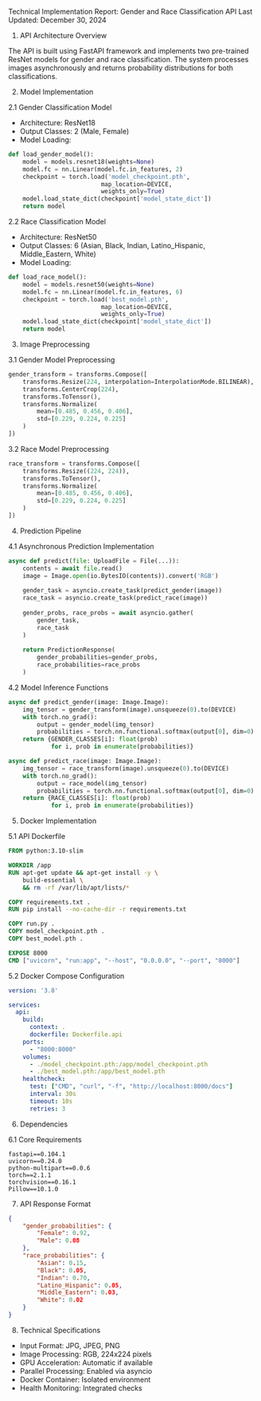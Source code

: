 Technical Implementation Report: Gender and Race Classification API
Last Updated: December 30, 2024

1. API Architecture Overview

The API is built using FastAPI framework and implements two pre-trained ResNet models for gender and race classification. The system processes images asynchronously and returns probability distributions for both classifications.

2. Model Implementation

2.1 Gender Classification Model
- Architecture: ResNet18
- Output Classes: 2 (Male, Female)
- Model Loading:
```python
def load_gender_model():
    model = models.resnet18(weights=None)
    model.fc = nn.Linear(model.fc.in_features, 2)
    checkpoint = torch.load('model_checkpoint.pth', 
                          map_location=DEVICE, 
                          weights_only=True)
    model.load_state_dict(checkpoint['model_state_dict'])
    return model
```

2.2 Race Classification Model
- Architecture: ResNet50
- Output Classes: 6 (Asian, Black, Indian, Latino_Hispanic, Middle_Eastern, White)
- Model Loading:
```python
def load_race_model():
    model = models.resnet50(weights=None)
    model.fc = nn.Linear(model.fc.in_features, 6)
    checkpoint = torch.load('best_model.pth', 
                          map_location=DEVICE, 
                          weights_only=True)
    model.load_state_dict(checkpoint['model_state_dict'])
    return model
```

3. Image Preprocessing

3.1 Gender Model Preprocessing
```python
gender_transform = transforms.Compose([
    transforms.Resize(224, interpolation=InterpolationMode.BILINEAR),
    transforms.CenterCrop(224),
    transforms.ToTensor(),
    transforms.Normalize(
        mean=[0.485, 0.456, 0.406],
        std=[0.229, 0.224, 0.225]
    )
])
```

3.2 Race Model Preprocessing
```python
race_transform = transforms.Compose([
    transforms.Resize((224, 224)),
    transforms.ToTensor(),
    transforms.Normalize(
        mean=[0.485, 0.456, 0.406],
        std=[0.229, 0.224, 0.225]
    )
])
```

4. Prediction Pipeline

4.1 Asynchronous Prediction Implementation
```python
async def predict(file: UploadFile = File(...)):
    contents = await file.read()
    image = Image.open(io.BytesIO(contents)).convert('RGB')
    
    gender_task = asyncio.create_task(predict_gender(image))
    race_task = asyncio.create_task(predict_race(image))
    
    gender_probs, race_probs = await asyncio.gather(
        gender_task, 
        race_task
    )
    
    return PredictionResponse(
        gender_probabilities=gender_probs,
        race_probabilities=race_probs
    )
```

4.2 Model Inference Functions
```python
async def predict_gender(image: Image.Image):
    img_tensor = gender_transform(image).unsqueeze(0).to(DEVICE)
    with torch.no_grad():
        output = gender_model(img_tensor)
        probabilities = torch.nn.functional.softmax(output[0], dim=0)
    return {GENDER_CLASSES[i]: float(prob) 
            for i, prob in enumerate(probabilities)}

async def predict_race(image: Image.Image):
    img_tensor = race_transform(image).unsqueeze(0).to(DEVICE)
    with torch.no_grad():
        output = race_model(img_tensor)
        probabilities = torch.nn.functional.softmax(output[0], dim=0)
    return {RACE_CLASSES[i]: float(prob) 
            for i, prob in enumerate(probabilities)}
```

5. Docker Implementation

5.1 API Dockerfile
```dockerfile
FROM python:3.10-slim

WORKDIR /app
RUN apt-get update && apt-get install -y \
    build-essential \
    && rm -rf /var/lib/apt/lists/*

COPY requirements.txt .
RUN pip install --no-cache-dir -r requirements.txt

COPY run.py .
COPY model_checkpoint.pth .
COPY best_model.pth .

EXPOSE 8000
CMD ["uvicorn", "run:app", "--host", "0.0.0.0", "--port", "8000"]
```

5.2 Docker Compose Configuration
```yaml
version: '3.8'

services:
  api:
    build:
      context: .
      dockerfile: Dockerfile.api
    ports:
      - "8000:8000"
    volumes:
      - ./model_checkpoint.pth:/app/model_checkpoint.pth
      - ./best_model.pth:/app/best_model.pth
    healthcheck:
      test: ["CMD", "curl", "-f", "http://localhost:8000/docs"]
      interval: 30s
      timeout: 10s
      retries: 3
```

6. Dependencies

6.1 Core Requirements
```
fastapi==0.104.1
uvicorn==0.24.0
python-multipart==0.0.6
torch==2.1.1
torchvision==0.16.1
Pillow==10.1.0
```

7. API Response Format
```json
{
    "gender_probabilities": {
        "Female": 0.92,
        "Male": 0.08
    },
    "race_probabilities": {
        "Asian": 0.15,
        "Black": 0.05,
        "Indian": 0.70,
        "Latino_Hispanic": 0.05,
        "Middle_Eastern": 0.03,
        "White": 0.02
    }
}
```

8. Technical Specifications

- Input Format: JPG, JPEG, PNG
- Image Processing: RGB, 224x224 pixels
- GPU Acceleration: Automatic if available
- Parallel Processing: Enabled via asyncio
- Docker Container: Isolated environment
- Health Monitoring: Integrated checks
